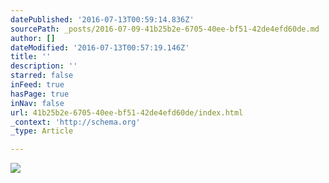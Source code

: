 ```yaml
---
datePublished: '2016-07-13T00:59:14.836Z'
sourcePath: _posts/2016-07-09-41b25b2e-6705-40ee-bf51-42de4efd60de.md
author: []
dateModified: '2016-07-13T00:57:19.146Z'
title: ''
description: ''
starred: false
inFeed: true
hasPage: true
inNav: false
url: 41b25b2e-6705-40ee-bf51-42de4efd60de/index.html
_context: 'http://schema.org'
_type: Article

---
```

![](https://imgflo.herokuapp.com/graph/vahj1ThiexotieMo/22b998f4b547e06c96889f8daf4adf79/croprotate.jpg?cropheight=4798&cropwidth=6000&degrees=0&input=https%3A%2F%2Fthe-grid-user-content.s3-us-west-2.amazonaws.com%2Ff8c01fa1-c0e3-4d2d-8688-3d11671a23aa.jpg&x=0&y=0)